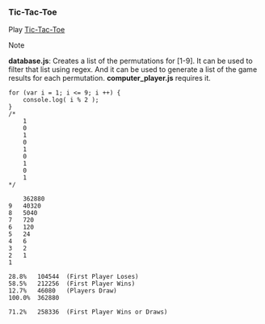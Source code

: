 ### Tic-Tac-Toe

Play [Tic-Tac-Toe](http://wrightben.com/tic-tac-toe/)




>[!NOTE]
> **database.js**: Creates a list of the permutations for [1-9]. It can be used to filter that list using regex. And it can be used to generate a list of the game results for each permutation. **computer_player.js** requires it.





```
for (var i = 1; i <= 9; i ++) {
	console.log( i % 2 );
}
/*
	1
	0
	1
	0
	1
	0
	1
	0
	1
*/
```

```
	362880
9	40320
8	5040
7	720
6	120
5	24
4	6
3	2
2	1
1	
```

```
28.8%	104544	(First Player Loses)
58.5%	212256	(First Player Wins)
12.7%	46080	(Players Draw)
100.0%	362880

71.2%	258336	(First Player Wins or Draws)
```
